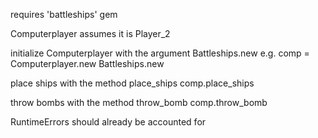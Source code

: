 requires 'battleships' gem

Computerplayer assumes it is Player_2

initialize Computerplayer with the argument Battleships.new
e.g. comp = Computerplayer.new Battleships.new

place ships with the method place_ships
comp.place_ships

throw bombs with the method throw_bomb
comp.throw_bomb


RuntimeErrors should already be accounted for
